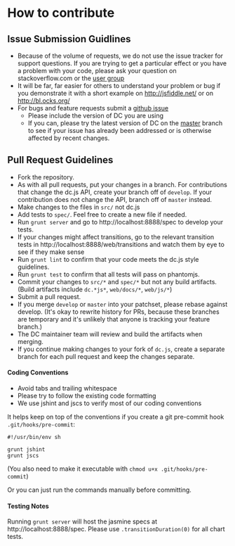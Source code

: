# How to contribute

## Issue Submission Guidlines

* Because of the volume of requests, we do not use the issue tracker for support questions. If you are trying to get a particular effect or you have a problem with your code, please ask your question on stackoverflow.com or the [user group](https://groups.google.com/forum/?fromgroups#!forum/dc-js-user-group)
* It will be far, far easier for others to understand your problem or bug if you demonstrate it with a short example on http://jsfiddle.net/ or on http://bl.ocks.org/
* For bugs and feature requests submit a [github issue](http://github.com/dc-js/dc.js/issues)
  * Please include the version of DC you are using
  * If you can, please try the latest version of DC on the [master](https://raw.github.com/dc-js/dc.js/master/dc.js) branch to see if your issue has already been addressed or is otherwise affected by recent changes.

## Pull Request Guidelines

* Fork the repository. 
* As with all pull requests, put your changes in a branch. For contributions that change the dc.js API, create your branch off of `develop`. If your contribution does not change the API, branch off of `master` instead.
* Make changes to the files in `src/` not dc.js
* Add tests to `spec/`. Feel free to create a new file if needed.
* Run `grunt server` and go to http://localhost:8888/spec to develop your tests.
* If your changes might affect transitions, go to the relevant transition tests in http://localhost:8888/web/transitions and watch them by eye to see if they make sense
* Run `grunt lint` to confirm that your code meets the dc.js style guidelines.
* Run `grunt test` to confirm that all tests will pass on phantomjs.
* Commit your changes to `src/*` and `spec/*` but not any build artifacts.  (Build artifacts include `dc.*js*`, `web/docs/*`, `web/js/*`)
* Submit a pull request. 
* If you merge `develop` or `master` into your patchset, please rebase against develop. (It's okay to rewrite history for PRs, because these branches are temporary and it's unlikely that anyone is tracking your feature branch.)
* The DC maintainer team will review and build the artifacts when merging.
* If you continue making changes to your fork of `dc.js`, create a separate branch for each pull request and keep the changes separate.

#### Coding Conventions

* Avoid tabs and trailing whitespace
* Please try to follow the existing code formatting
* We use jshint and jscs to verify most of our coding conventions

It helps keep on top of the conventions if you create a git pre-commit hook `.git/hooks/pre-commit`:
```
#!/usr/bin/env sh

grunt jshint
grunt jscs
```

(You also need to make it executable with  `chmod u+x .git/hooks/pre-commit`)

Or you can just run the commands manually before committing.

#### Testing Notes

Running `grunt server` will host the jasmine specs at http://localhost:8888/spec.
Please use `.transitionDuration(0)` for all chart tests.

